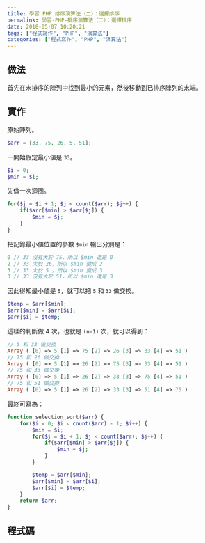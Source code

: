 ```yaml
---
title: 學習 PHP 排序演算法（二）：選擇排序
permalink: 學習-PHP-排序演算法（二）：選擇排序
date: 2018-05-07 10:20:21
tags: ["程式寫作", "PHP", "演算法"]
categories: ["程式寫作", "PHP", "演算法"]
---
```


## 做法
首先在未排序的陣列中找到最小的元素，然後移動到已排序陣列的末端。

## 實作
原始陣列。
```PHP
$arr = [33, 75, 26, 5, 51];
```
一開始假定最小値是 `33`。
```PHP
$i = 0;
$min = $i;
```
先做一次迴圈。
```PHP
for($j = $i + 1; $j < count($arr); $j++) {
    if($arr[$min] > $arr[$j]) {
        $min = $j;
    }
}
```
把記錄最小値位置的參數 `$min` 輸出分別是：
```PHP
0 // 33 沒有大於 75，所以 $min 還是 0
2 // 33 大於 26，所以 $min 變成 2
3 // 33 大於 5 ，所以 $min 變成 3
3 // 33 沒有大於 51，所以 $min 還是 3
```
因此得知最小値是 `5`，就可以把 `5` 和 `33` 做交換。
```PHP
$temp = $arr[$min];
$arr[$min] = $arr[$i];
$arr[$i] = $temp;
```
這樣的判斷做 4 次，也就是 `(n-1)` 次，就可以得到：
```PHP
// 5 和 33 做交換
Array ( [0] => 5 [1] => 75 [2] => 26 [3] => 33 [4] => 51 ) 
// 75 和 26 做交換
Array ( [0] => 5 [1] => 26 [2] => 75 [3] => 33 [4] => 51 ) 
// 75 和 33 做交換
Array ( [0] => 5 [1] => 26 [2] => 33 [3] => 75 [4] => 51 ) 
// 75 和 51 做交換
Array ( [0] => 5 [1] => 26 [2] => 33 [3] => 51 [4] => 75 )
```
最終可寫為：
```PHP
function selection_sort($arr) {
    for($i = 0; $i < count($arr) - 1; $i++) {
        $min = $i;
        for($j = $i + 1; $j < count($arr); $j++) {
            if($arr[$min] > $arr[$j]) {
                $min = $j;
            }
        }

        $temp = $arr[$min];
        $arr[$min] = $arr[$i];
        $arr[$i] = $temp;
    }
    return $arr;
}
```

## 程式碼
<script src="https://gist.github.com/memochou1993/9f3c7f24d38b12207c17d1b99c575a99.js"></script>